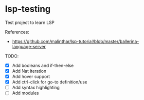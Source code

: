 # lsp-testing
Test project to learn LSP

References:
- https://github.com/malinthar/lsp-tutorial/blob/master/ballerina-language-server

TODO:
- [x] Add booleans and if-then-else
- [x] Add Nat iteration
- [x] Add hover support
- [x] Add ctrl-click for go-to definition/use
- [ ] Add syntax highlighting
- [ ] Add modules

